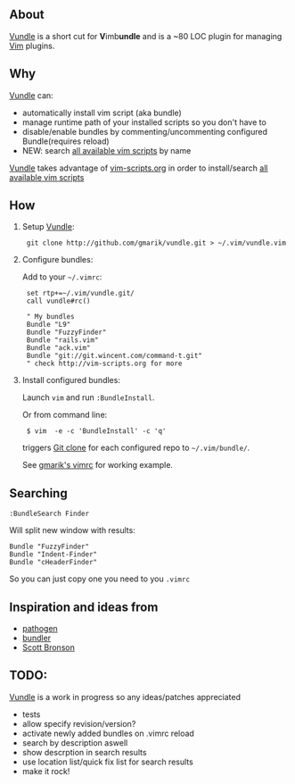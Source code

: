 ## About

[Vundle] is a short cut for **V**imb**undle** and is a ~80 LOC plugin for managing [Vim] plugins.

## Why
[Vundle] can:
- automatically install vim script (aka bundle) 
- manage runtime path of your installed scripts so you don't have to
- disable/enable bundles by commenting/uncommenting configured Bundle(requires reload)
- NEW: search [all available vim scripts] by name

[Vundle] takes advantage of [vim-scripts.org](http://vim-scripts.org) 
in order to install/search [all available vim scripts]

## How

1. Setup [Vundle]:

        git clone http://github.com/gmarik/vundle.git > ~/.vim/vundle.vim

2. Configure bundles:

   Add to your <code>~/.vimrc</code>:

        set rtp+=~/.vim/vundle.git/ 
        call vundle#rc()

        " My bundles
        Bundle "L9"
        Bundle "FuzzyFinder"
        Bundle "rails.vim"
        Bundle "ack.vim"
        Bundle "git://git.wincent.com/command-t.git"
        " check http://vim-scripts.org for more

3. Install configured bundles:

   Launch <code>vim</code> and run <code>:BundleInstall</code>.

   Or from command line:

        $ vim  -e -c 'BundleInstall' -c 'q'

   triggers [Git clone](http://gitref.org/creating/#clone) for each configured repo to <code>~/.vim/bundle/</code>.

   See [gmarik's vimrc](https://github.com/gmarik/vimfiles/blob/1f4f26d42f54443f1158e0009746a56b9a28b053/vimrc#L136) for working example.

## Searching

    :BundleSearch Finder

Will split new window with results:

    Bundle "FuzzyFinder"
    Bundle "Indent-Finder"
    Bundle "cHeaderFinder"

So you can just copy one you need to you <code>.vimrc</code>

## Inspiration and ideas from

* [pathogen]
* [bundler]
* [Scott Bronson](http://github.com/bronson)

## TODO:
[Vundle] is a work in progress so any ideas/patches appreciated

* tests
* allow specify revision/version?
* activate newly added bundles on .vimrc reload
* search by description aswell
* show descrption in search results
* use location list/quick fix list for search results
* make it rock!

[Vundle]:http://github.com/gmarik/vundle
[Pathogen]:http://github.com/tpope/vim-pathogen/
[Bundler]:http://github.com/wycats/bundler/
[Vim]:http://vim.org
[Git]:http://git-scm.com
[all available vim scripts]:http://vim-scripts.org/scripts.html
